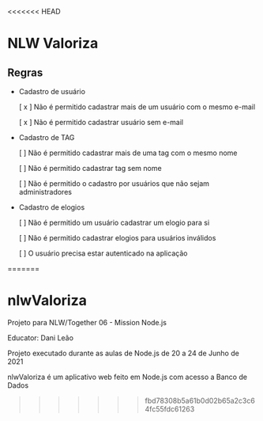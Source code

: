 <<<<<<< HEAD
# NLW Valoriza


## Regras

 - Cadastro de usuário

   [ x ] Não é permitido cadastrar mais de um usuário com o mesmo e-mail

   [ x ] Não é permitido cadastrar usuário sem e-mail



 - Cadastro de TAG

   [ ] Não é permitido cadastrar mais de uma tag com o mesmo nome

   [ ] Não é permitido cadastrar tag sem nome

   [ ] Não é permitido o cadastro por usuários que não sejam administradores



 - Cadastro de elogios

   [ ] Não é permitido um usuário cadastrar um elogio para si

   [ ] Não é permitido cadastrar elogios para usuários inválidos

   [ ] O usuário precisa estar autenticado na aplicação

=======
# nlwValoriza
Projeto para NLW/Together 06 - Mission Node.js

Educator: Dani Leão

Projeto executado durante as aulas de Node.js de 
20 a 24 de Junho de 2021

nlwValoriza é um aplicativo web feito em Node.js
com acesso a Banco de Dados
>>>>>>> fbd78308b5a61b0d02b65a2c3c64fc55fdc61263
